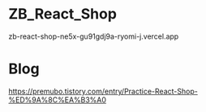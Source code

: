 # ZB_React_Shop

zb-react-shop-ne5x-gu91gdj9a-ryomi-j.vercel.app


# Blog
https://premubo.tistory.com/entry/Practice-React-Shop-%ED%9A%8C%EA%B3%A0
